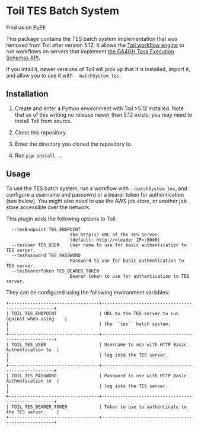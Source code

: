 # Toil TES Batch System

Find us on [PyPI](https://pypi.org/project/toil-batch-system-tes)!

This package contains the TES batch system implementation that was removed from
Toil after version 5.12. It allows the [Toil workflow engine](https://toil.readthedocs.io/en/latest/)
to run workflows on servers that implement [the GA4GH Task Execution Schemas API](https://github.com/ga4gh/task-execution-schemas).

If you intall it, newer versions of Toil will pick up that it is installed, import it, and allow you to use it with `--batchSystem tes`.

## Installation

1. Create and enter a Python environment with Toil >5.12 installed. Note that as of this writing no release newer than 5.12 exists; you may need to install Toil from source.

2. Clone this repository.

3. Enter the directory you cloned the repository to.

4. Run `pip install .`.

## Usage

To use the TES batch system, run a workflow with `--batchSystem tes`, and
configure a username and passowrd or a bearer token for authentication (see
below). You might also need to use the AWS job store, or another job store
accessible over the network.

This plugin adds the following options to Toil:

```
  --tesEndpoint TES_ENDPOINT
                        The http(s) URL of the TES server.
                        (default: http://<leader IP>:8000)
  --tesUser TES_USER    User name to use for basic authentication to TES server.
  --tesPassword TES_PASSWORD
                        Password to use for basic authentication to TES server.
  --tesBearerToken TES_BEARER_TOKEN
                        Bearer token to use for authentication to TES server.
```

They can be configured using the following environment variables:

```
+----------------------------------+----------------------------------------------------+
| TOIL_TES_ENDPOINT                | URL to the TES server to run against when using    |
|                                  | the ``tes`` batch system.                          |
+----------------------------------+----------------------------------------------------+
| TOIL_TES_USER                    | Username to use with HTTP Basic Authentication to  |
|                                  | log into the TES server.                           |
+----------------------------------+----------------------------------------------------+
| TOIL_TES_PASSWORD                | Password to use with HTTP Basic Authentication to  |
|                                  | log into the TES server.                           |
+----------------------------------+----------------------------------------------------+
| TOIL_TES_BEARER_TOKEN            | Token to use to authenticate to the TES server.    |
+----------------------------------+----------------------------------------------------+
```
